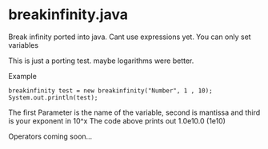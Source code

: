 # breakinfinity.java
Break infinity ported into java. Cant use expressions yet. You can only set variables

This is just a porting test.
maybe logarithms were better.

Example
```
breakinfinity test = new breakinfinity("Number", 1 , 10);
System.out.println(test);
```
The first Parameter is the name of the variable, second is mantissa and third is your exponent in 10^x
The code above prints out 1.0e10.0 (1e10)

Operators coming soon...
